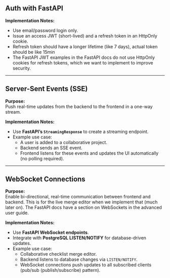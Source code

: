 ## Auth with FastAPI

**Implementation Notes:**

- Use email/password login only.
- Issue an access JWT (short-lived) and a refresh token in an HttpOnly cookie.
- Refresh token should have a longer lifetime (like 7 days), actual token should be like 15min
- The FastAPI JWT examples in the FastAPI docs do not use HttpOnly cookies for refresh tokens, which we want to implement to improve security.

---

## Server-Sent Events (SSE)

**Purpose:**  
Push real-time updates from the backend to the frontend in a one-way stream.

**Implementation Notes:**

- Use **FastAPI’s `StreamingResponse`** to create a streaming endpoint.
- Example use case:
  - A user is added to a collaborative project.
  - Backend sends an SSE event.
  - Frontend listens for these events and updates the UI automatically (no polling required).

---

## WebSocket Connections

**Purpose:**  
Enable bi-directional, real-time communication between frontend and backend. This is for the live merge editor when we implement that (much later on).
The FastAPI docs have a section on WebSockets in the advanced user guide.

**Implementation Notes:**

- Use **FastAPI WebSocket endpoints**.
- Integrate with **PostgreSQL LISTEN/NOTIFY** for database-driven updates.
- Example use case:
  - Collaborative checklist merge editor.
  - Backend listens to database changes via `LISTEN/NOTIFY`.
  - WebSocket connections push updates to all subscribed clients (pub/sub (publish/subscribe) pattern).
